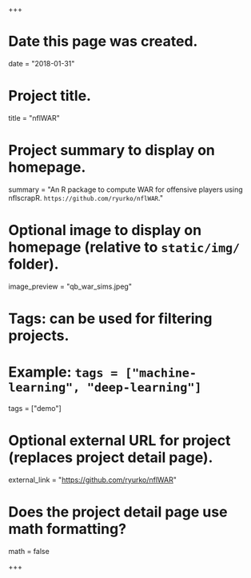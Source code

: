+++
# Date this page was created.
date = "2018-01-31"

# Project title.
title = "nflWAR"

# Project summary to display on homepage.
summary = "An R package to compute WAR for offensive players using nflscrapR. `https://github.com/ryurko/nflWAR`."

# Optional image to display on homepage (relative to `static/img/` folder).
image_preview = "qb_war_sims.jpeg"

# Tags: can be used for filtering projects.
# Example: `tags = ["machine-learning", "deep-learning"]`
tags = ["demo"]

# Optional external URL for project (replaces project detail page).
external_link = "https://github.com/ryurko/nflWAR"

# Does the project detail page use math formatting?
math = false

+++

